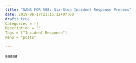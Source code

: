 ```yaml
---
title: "SANS FOR 508: Six-Step Incident Response Process"
date: 2019-06-17T21:15:32+07:00
draft: true
Categories = []
Description = ""
Tags = ["Incident Response"]
menu = "posts"

---
```


aaaaa
<!--stackedit_data:
eyJoaXN0b3J5IjpbNDY4MTY0NjA2XX0=
-->